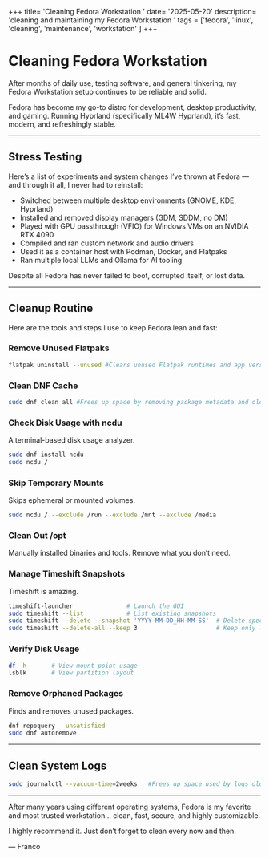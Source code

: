 +++
title= 'Cleaning Fedora Workstation '
date= '2025-05-20'
description= 'cleaning and maintaining my Fedora Workstation '
tags = ['fedora', 'linux', 'cleaning', 'maintenance', 'workstation' ]
+++

# Cleaning Fedora Workstation

After months of daily use, testing software, and general tinkering, my Fedora Workstation setup continues to be reliable and solid.

Fedora has become my go-to distro for development, desktop productivity, and gaming. Running Hyprland (specifically ML4W Hyprland), it’s fast, modern, and refreshingly stable.

---

## Stress Testing 

Here’s a list of experiments and system changes I’ve thrown at Fedora — and through it all, I never had to reinstall:

- Switched between multiple desktop environments (GNOME, KDE, Hyprland)
- Installed and removed display managers (GDM, SDDM, no DM)
- Played with GPU passthrough (VFIO) for Windows VMs on an NVIDIA RTX 4090
- Compiled and ran custom network and audio drivers
- Used it as a container host with Podman, Docker, and Flatpaks
- Ran multiple local LLMs and Ollama for AI tooling

Despite all Fedora has never failed to boot, corrupted itself, or lost data.

---

## Cleanup Routine

Here are the tools and steps I use to keep Fedora lean and fast:

### Remove Unused Flatpaks

```bash
flatpak uninstall --unused #Clears unused Flatpak runtimes and app versions.
```



### Clean DNF Cache

```bash
sudo dnf clean all #Frees up space by removing package metadata and old caches.
```



### Check Disk Usage with ncdu
A terminal-based disk usage analyzer.

```bash
sudo dnf install ncdu
sudo ncdu /
```

### Skip Temporary Mounts
Skips ephemeral or mounted volumes.
```bash
sudo ncdu / --exclude /run --exclude /mnt --exclude /media
```

### Clean Out /opt

Manually installed binaries and tools. Remove what you don’t need.

### Manage Timeshift Snapshots

Timeshift is amazing.

```bash
timeshift-launcher               # Launch the GUI
sudo timeshift --list            # List existing snapshots
sudo timeshift --delete --snapshot 'YYYY-MM-DD_HH-MM-SS'  # Delete specific snapshot
sudo timeshift --delete-all --keep 3                      # Keep only latest 3 snapshots
```


### Verify Disk Usage

```bash
df -h       # View mount point usage
lsblk       # View partition layout
```

### Remove Orphaned Packages
Finds and removes unused packages.

```bash
dnf repoquery --unsatisfied
sudo dnf autoremove
```



---

## Clean System Logs

```bash
sudo journalctl --vacuum-time=2weeks   #Frees up space used by logs older than two weeks.
```



---

After many years using different operating systems, Fedora is my favorite and most trusted workstation... clean, fast, secure, and highly customizable.

I highly recommend it. Just don’t forget to clean every now and then.

— Franco
